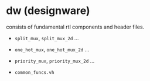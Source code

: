 # dw (designware)

consists of fundamental rtl components and header files.

- `split_mux`, `split_mux_2d` ...

- `one_hot_mux`, `one_hot_mux_2d` ...

- `priority_mux`, `priority_mux_2d` ...

- `common_funcs.vh`
